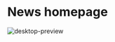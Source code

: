 # News homepage

![desktop-preview](https://user-images.githubusercontent.com/37948654/201392815-246e009a-bde3-490f-8be8-d03a09f12e5c.jpg)
